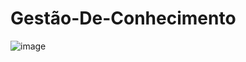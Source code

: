 ﻿# Gestão-De-Conhecimento

![image](https://user-images.githubusercontent.com/26414301/133313493-5871fcf1-f330-4c3e-af4d-79257f961559.png)
